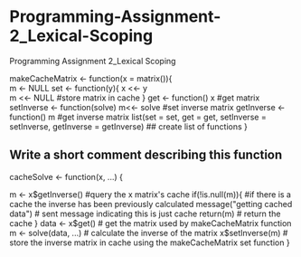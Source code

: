 # Programming-Assignment-2_Lexical-Scoping
Programming Assignment 2_Lexical Scoping

makeCacheMatrix <- function(x = matrix()){    
   m <- NULL
set <- function(y){
x <<- y  
m <<- NULL #store matrix in cache 
 }
  get <- function() x #get matrix
setInverse <- function(solve) m<<- solve #set inverse matrix
 getInverse <- function() m #get inverse matrix
 list(set = set, get = get,
setInverse = setInverse,
  getInverse = getInverse)  ## create list of functions
}		  
## Write a short comment describing this function

cacheSolve <- function(x, ...) {
        
  m <- x$getInverse()                 #query the x matrix's cache
 if(!is.null(m)){                    #if there is a cache the inverse has been previously calculated
  message("getting cached data")    # sent message indicating this is just cache 
  return(m)                         # return the cache  
   }
 data <- x$get()                     # get the matrix used by makeCacheMatrix function 
  m <- solve(data, ...)               # calculate the inverse of the matrix
  x$setInverse(m)                     # store the inverse matrix in cache using the makeCacheMatrix set function
}	  
